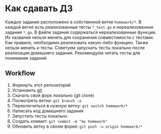 # Как сдавать ДЗ

Каждое задание расположено в собственной ветке `homework/*`. В каждой ветке есть реализованные тесты `*_test.go` и нереализованное задание `*.go`. В файле задания содержаться нереализованные функции. Их названия нельзя менять для сохранения совместимости с тестами. Как правило, необходимо реализовать какую-либо функцию. Также нельзя менять и тесты. Советуем запускать тесты локально после реализации домашнего задания. Рекомендуем читать тесты для понимания заданий.

## Workflow

1. Форкнуть этот репозиторий
2. Установить [git](https://git-scm.com/)
3. Скачать свой форк локально (git clone)
4. Посмотреть ветки: `git branch -a`
5. Переключиться в нужную ветку: `git switch homework/*`
6. Написать код домашнего задания
7. Запустить тесты локально
8. Создать коммит: `git commit -m "my homework"`
9. Обновить ветку в своем форке: `git push -u origin homework/*`